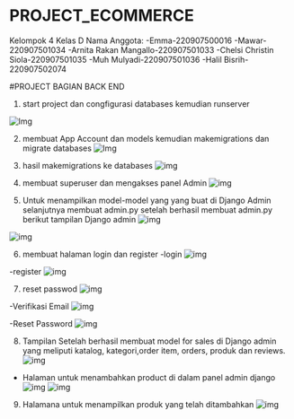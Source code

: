 # PROJECT_ECOMMERCE 

Kelompok 4 Kelas D
Nama Anggota:
-Emma-220907500016
-Mawar-220907501034
-Arnita Rakan Mangallo-220907501033
-Chelsi Christin Siola-220907501035
-Muh Mulyadi-220907501036
-Halil Bisrih-220907502074

#PROJECT BAGIAN BACK END

1. start project dan congfigurasi databases kemudian runserver

![Img](SS%20ECOMEERCE/1.png)

2. membuat App Account dan models kemudian makemigrations dan migrate databases 
![Img](SS%20ECOMEERCE/2.png)

3. hasil makemigrations ke databases 
![img](SS%20ECOMEERCE/3.png)

4. membuat superuser dan mengakses panel Admin
![img](SS%20ECOMEERCE/4.png)

5. Untuk menampilkan model-model yang yang buat di Django Admin selanjutnya membuat admin.py setelah berhasil membuat admin.py berikut tampilan Django admin
![img](SS%20ECOMEERCE/5.png)

![img](SS%20ECOMEERCE/6.png)

6. membuat halaman login dan register
-login
![img](SS%20ECOMEERCE/7.png)

-register
![img](SS%20ECOMEERCE/8.png)

7. reset passwod
![img](SS%20ECOMEERCE/9.png)

-Verifikasi Email
![img](SS%20ECOMEERCE/10.png)

-Reset Password
![img](SS%20ECOMEERCE/11.png)

8. Tampilan Setelah berhasil membuat model for sales di Django admin yang meliputi katalog, kategori,order item, orders, produk dan reviews.
   ![img](SS%20ECOMEERCE/12.png)
- Halaman untuk menambahkan product di dalam panel admin django
   ![img](SS%20ECOMEERCE/13.png)
   ![img](SS%20ECOMEERCE/14.png)

9. Halamana untuk menampilkan produk yang telah ditambahkan
     ![img](SS%20ECOMEERCE/15.png)
